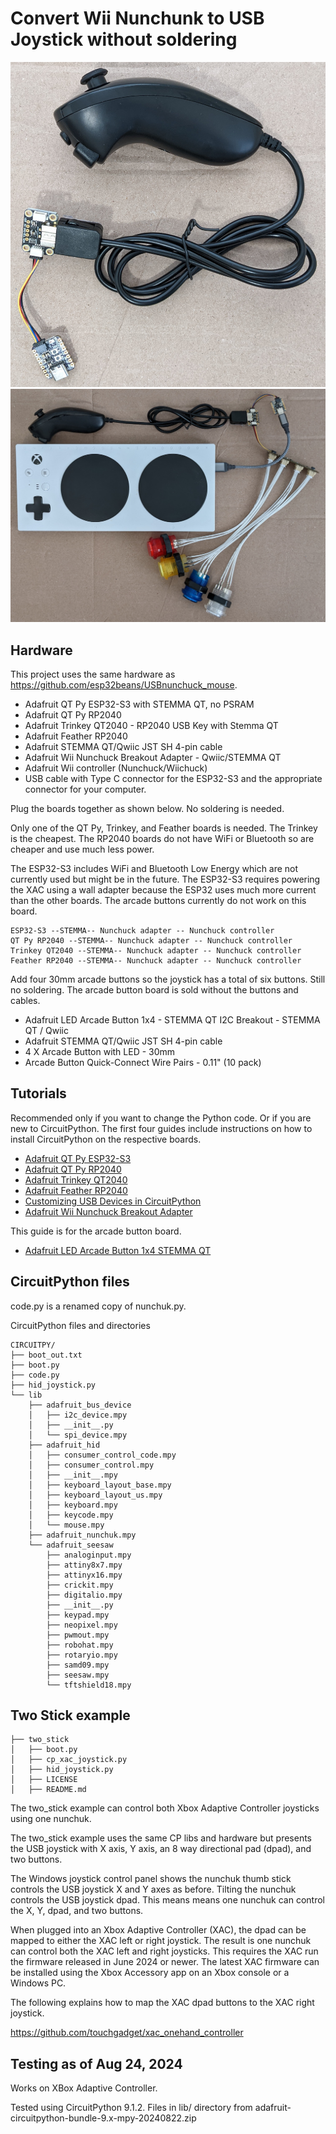 # Convert Wii Nunchunk to USB Joystick without soldering

![Photo of nunchuck connected to adapter and QT Py ESP32-S3](./images/USBnunchuck.jpg)
![Photo of Xbox Adaptive Controller with nunchuck connected to QT Py 2040 and 4 arcade buttons](./images/xac_nunchuck_4buttons.jpg)

## Hardware

This project uses the same hardware as https://github.com/esp32beans/USBnunchuck_mouse.

* Adafruit QT Py ESP32-S3 with STEMMA QT, no PSRAM
* Adafruit QT Py RP2040
* Adafruit Trinkey QT2040 - RP2040 USB Key with Stemma QT
* Adafruit Feather RP2040
* Adafruit STEMMA QT/Qwiic JST SH 4-pin cable
* Adafruit Wii Nunchuck Breakout Adapter - Qwiic/STEMMA QT
* Adafruit Wii controller (Nunchuck/Wiichuck)
* USB cable with Type C connector for the ESP32-S3 and the appropriate connector for your computer.

Plug the boards together as shown below. No soldering is needed.

Only one of the QT Py, Trinkey, and Feather boards is needed. The Trinkey is
the cheapest. The RP2040 boards do not have WiFi or Bluetooth so are cheaper
and use much less power.

The ESP32-S3 includes WiFi and Bluetooth Low Energy which are not currently
used but might be in the future. The ESP32-S3 requires powering the XAC using a
wall adapter because the ESP32 uses much more current than the other boards.
The arcade buttons currently do not work on this board.

```
ESP32-S3 --STEMMA-- Nunchuck adapter -- Nunchuck controller
QT Py RP2040 --STEMMA-- Nunchuck adapter -- Nunchuck controller
Trinkey QT2040 --STEMMA-- Nunchuck adapter -- Nunchuck controller
Feather RP2040 --STEMMA-- Nunchuck adapter -- Nunchuck controller
```

Add four 30mm arcade buttons so the joystick has a total of six buttons. Still no
soldering. The arcade button board is sold without the buttons and cables.

* Adafruit LED Arcade Button 1x4 - STEMMA QT I2C Breakout - STEMMA QT / Qwiic
* Adafruit STEMMA QT/Qwiic JST SH 4-pin cable
* 4 X Arcade Button with LED - 30mm
* Arcade Button Quick-Connect Wire Pairs - 0.11" (10 pack)

## Tutorials

Recommended only if you want to change the Python code. Or if you are new to
CircuitPython. The first four guides include instructions on how to install
CircuitPython on the respective boards.

* [Adafruit QT Py ESP32-S3](https://learn.adafruit.com/adafruit-qt-py-esp32-s3)
* [Adafruit QT Py RP2040](https://learn.adafruit.com/adafruit-trinkey-qt2040)
* [Adafruit Trinkey QT2040](https://learn.adafruit.com/adafruit-qt-py-2040)
* [Adafruit Feather RP2040](https://learn.adafruit.com/adafruit-feather-rp2040-pico)
* [Customizing USB Devices in CircuitPython](https://learn.adafruit.com/customizing-usb-devices-in-circuitpython/hid-devices)
* [Adafruit Wii Nunchuck Breakout Adapter](https://learn.adafruit.com/adafruit-wii-nunchuck-breakout-adapter)

This guide is for the arcade button board.

* [Adafruit LED Arcade Button 1x4 STEMMA QT](https://learn.adafruit.com/adafruit-led-arcade-button-qt)

## CircuitPython files

code.py is a renamed copy of nunchuk.py.

CircuitPython files and directories

```
CIRCUITPY/
├── boot_out.txt
├── boot.py
├── code.py
├── hid_joystick.py
└── lib
    ├── adafruit_bus_device
    │   ├── i2c_device.mpy
    │   ├── __init__.py
    │   └── spi_device.mpy
    ├── adafruit_hid
    │   ├── consumer_control_code.mpy
    │   ├── consumer_control.mpy
    │   ├── __init__.mpy
    │   ├── keyboard_layout_base.mpy
    │   ├── keyboard_layout_us.mpy
    │   ├── keyboard.mpy
    │   ├── keycode.mpy
    │   └── mouse.mpy
    ├── adafruit_nunchuk.mpy
    └── adafruit_seesaw
        ├── analoginput.mpy
        ├── attiny8x7.mpy
        ├── attinyx16.mpy
        ├── crickit.mpy
        ├── digitalio.mpy
        ├── __init__.py
        ├── keypad.mpy
        ├── neopixel.mpy
        ├── pwmout.mpy
        ├── robohat.mpy
        ├── rotaryio.mpy
        ├── samd09.mpy
        ├── seesaw.mpy
        └── tftshield18.mpy
```

## Two Stick example

```
├── two_stick
│   ├── boot.py
│   ├── cp_xac_joystick.py
│   ├── hid_joystick.py
│   ├── LICENSE
│   ├── README.md
```

The two_stick example can control both Xbox Adaptive Controller joysticks using
one nunchuk.

The two_stick example uses the same CP libs and hardware but presents the USB
joystick with X axis, Y axis, an 8 way directional pad (dpad), and two buttons.

The Windows joystick control panel shows the nunchuk thumb stick controls the
USB joystick X and Y axes as before. Tilting the nunchuk controls the USB
joystick dpad. This means means one nunchuk can control the X, Y, dpad, and two
buttons.

When plugged into an Xbox Adaptive Controller (XAC), the dpad can be mapped to
either the XAC left or right joystick. The result is one nunchuk can control
both the XAC left and right joysticks. This requires the XAC run the firmware
released in June 2024 or newer. The latest XAC firmware can be installed using
the Xbox Accessory app on an Xbox console or a Windows PC.

The following explains how to map the XAC dpad buttons to the XAC right
joystick.

https://github.com/touchgadget/xac_onehand_controller

## Testing as of Aug 24, 2024

Works on XBox Adaptive Controller.

Tested using CircuitPython 9.1.2. Files in lib/ directory from
adafruit-circuitpython-bundle-9.x-mpy-20240822.zip
